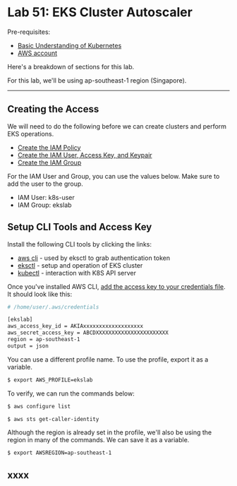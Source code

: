 
# Lab 51: EKS Cluster Autoscaler

Pre-requisites:

  - [Basic Understanding of Kubernetes](../README.md#kubernetes)
  - [AWS account](../README.md#pre-requisites)

Here's a breakdown of sections for this lab.




For this lab, we'll be using ap-southeast-1 region (Singapore).

----------------------------------------------

## Creating the Access 

We will need to do the following before we can create clusters and perform EKS operations.

- [Create the IAM Policy](../README.md#setup-eks-access-on-aws)
- [Create the IAM User, Access Key, and Keypair](../README.md#setup-eks-access-on-aws)
- [Create the IAM Group](../README.md#setup-eks-access-on-aws)

    
For the IAM User and Group, you can use the values below. Make sure to add the user to the group.

- IAM User: k8s-user
- IAM Group: ekslab


## Setup CLI Tools and Access Key

Install the following CLI tools by clicking the links:

- [aws cli](../README.md#install-cli-tools) - used by eksctl to grab authentication token
- [eksctl](../README.md#install-cli-tools) - setup and operation of EKS cluster 
- [kubectl](../README.md#install-cli-tools) - interaction with K8S API server

Once you've installed AWS CLI, [add the access key to your credentials file](../README.md#install-cli-tools). It should look like this:

```bash
# /home/user/.aws/credentials

[ekslab]
aws_access_key_id = AKIAxxxxxxxxxxxxxxxxxxx
aws_secret_access_key = ABCDXXXXXXXXXXXXXXXXXXXXXXX
region = ap-southeast-1
output = json
```

You can use a different profile name. To use the profile, export it as a variable.

```bash
$ export AWS_PROFILE=ekslab
```

To verify, we can run the commands below:

```bash
$ aws configure list 
```
```bash
$ aws sts get-caller-identity 
```

Although the region is already set in the profile, we'll also be using the region in many of the commands. We can save it as a variable.

```bash
$ export AWSREGION=ap-southeast-1 
```

## xxxx